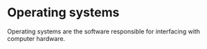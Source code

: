 # Operating systems

Operating systems are the software responsible for interfacing with computer
hardware.
